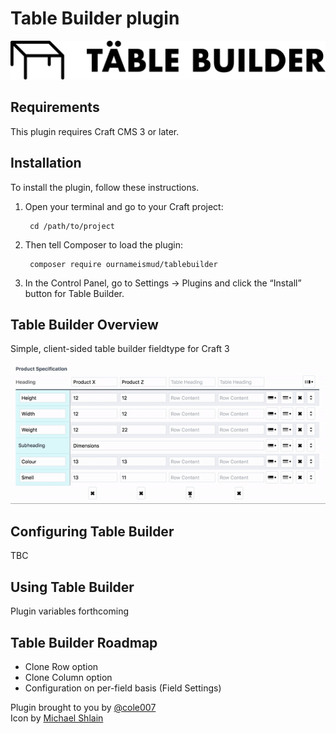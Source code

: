 # Table Builder plugin

![Logo](resources/img/plugin-logo.png)

## Requirements

This plugin requires Craft CMS 3 or later.

## Installation

To install the plugin, follow these instructions.

1. Open your terminal and go to your Craft project:

        cd /path/to/project

2. Then tell Composer to load the plugin:

        composer require ournameismud/tablebuilder

3. In the Control Panel, go to Settings → Plugins and click the “Install” button for Table Builder.

## Table Builder Overview

Simple, client-sided table builder fieldtype for Craft 3

![Screenshot](resources/img/screenshot.gif)

## Configuring Table Builder

TBC

## Using Table Builder

Plugin variables forthcoming

## Table Builder Roadmap

* Clone Row option
* Clone Column option
* Configuration on per-field basis (Field Settings)

Plugin brought to you by [@cole007](http://ournameismud.co.uk/)  
Icon by [Michael Shlain](https://thenounproject.com/search/?q=table&i=203237)